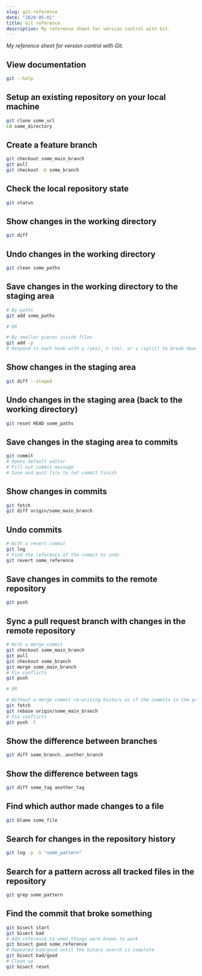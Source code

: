 ```yaml
---
slug: git-reference
date: "2020-05-01"
title: Git reference
description: My reference sheet for version control with Git.
---
```


_My reference sheet for version control with Git._

## View documentation

```sh
git --help
```

## Setup an existing repository on your local machine

```sh
git clone some_url
cd some_directory
```

## Create a feature branch

```sh
git checkout some_main_branch
git pull
git checkout -b some_branch
```

## Check the local repository state

```sh
git status
```

## Show changes in the working directory

```sh
git diff
```

## Undo changes in the working directory

```sh
git clean some_paths
```

## Save changes in the working directory to the staging area

```sh
# By paths
git add some_paths

# OR

# By smaller pieces inside files
git add -p
# Respond to each hunk with y (yes), n (no), or s (split) to break down into smaller pieces
```

## Show changes in the staging area

```sh
git diff --staged
```

## Undo changes in the staging area (back to the working directory)

```sh
git reset HEAD some_paths
```

## Save changes in the staging area to commits

```sh
git commit
# Opens default editor
# Fill out commit message
# Save and quit file to let commit finish
```

## Show changes in commits

```sh
git fetch
git diff origin/some_main_branch
```

## Undo commits

```sh
# With a revert commit
git log
# Find the reference of the commit to undo
git revert some_reference
```

## Save changes in commits to the remote repository

```sh
git push
```

## Sync a pull request branch with changes in the remote repository

```sh
# With a merge commit
git checkout some_main_branch
git pull
git checkout some_branch
git merge some_main_branch
# Fix conflicts
git push

# OR

# Without a merge commit re-writing history as if the commits in the pull request branch happened on-top
git fetch
git rebase origin/some_main_branch
# Fix conflicts
git push -f
```

## Show the difference between branches

```sh
git diff some_branch..another_branch
```

## Show the difference between tags

```sh
git diff some_tag another_tag
```

## Find which author made changes to a file

```sh
git blame some_file
```

## Search for changes in the repository history

```sh
git log -p -S "some_pattern"
```

## Search for a pattern across all tracked files in the repository

```sh
git grep some_pattern
```

## Find the commit that broke something

```sh
git bisect start
git bisect bad
# Add reference to when things were known to work
git bisect good some_reference
# Repeated bad/good until the binary search is complete
git bisect bad/good
# Clean up
git bisect reset
```
